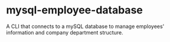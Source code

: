 # mysql-employee-database
A CLI that connects to a mySQL database to manage employees' information and company department structure.
